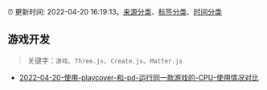 :alarm_clock: 更新时间: 2022-04-20 16:19:13。[来源分类](../README.md)、[标签分类](../TAGS.md)、[时间分类](../TIMELINE.md)

## 游戏开发


> 关键字：`游戏`、`Three.js`、`Create.js`、`Matter.js`



- [2022-04-20-使用-playcover-和-pd-运行同一款游戏的-CPU-使用情况对比](https://www.v2ex.com/t/848266) 